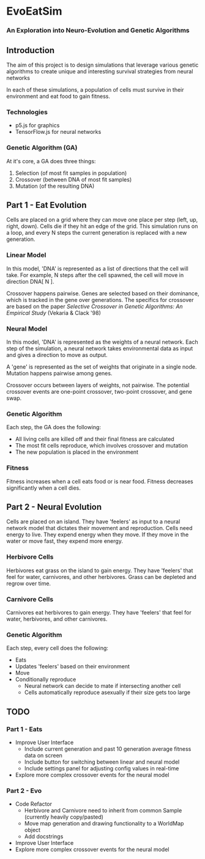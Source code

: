 # EvoEatSim
### An Exploration into Neuro-Evolution and Genetic Algorithms

## Introduction
The aim of this project is to design simulations that leverage various genetic algorithms to create unique and interesting survival strategies from neural networks

In each of these simulations, a population of cells must survive in their environment and eat food to gain fitness. 

### Technologies
- p5.js for graphics
- TensorFlow.js for neural networks

### Genetic Algorithm (GA)
At it's core, a GA does three things:
1. Selection (of most fit samples in population)
2. Crossover (between DNA of most fit samples)
3. Mutation (of the resulting DNA)

## Part 1 - Eat Evolution
Cells are placed on a grid where they can move one place per step (left, up, right, down). Cells die if they hit an edge of the grid. This simulation runs on a loop, and every N steps the current generation is replaced with a new generation.

### Linear Model
In this model, 'DNA' is represented as a list of directions that the cell will take. For example, N steps after the cell spawned, the cell will move in direction DNA\[ N \].

Crossover happens pairwise. Genes are selected based on their dominance, which is tracked in the gene over generations. The specifics for crossover are based on the paper *Selective Crossover in Genetic Algorithms: An Empirical Study* (Vekaria & Clack '98)

### Neural Model
In this model, 'DNA' is represented as the weights of a neural network. Each step of the simulation, a neural network takes environmental data as input and gives a direction to move as output. 

A 'gene' is represented as the set of weights that originate in a single node. Mutation happens pairwise among genes.

Crossover occurs between layers of weights, not pairwise. The potential crossover events are one-point crossover, two-point crossover, and gene swap.

### Genetic Algorithm
Each step, the GA does the following:
- All living cells are killed off and their final fitness are calculated
- The most fit cells reproduce, which involves crossover and mutation
- The new population is placed in the environment

### Fitness
Fitness increases when a cell eats food or is near food. Fitness decreases significantly when a cell dies.

## Part 2 - Neural Evolution
Cells are placed on an island. They have 'feelers' as input to a neural network model that dictates their movement and reproduction. Cells need energy to live. They expend energy when they move. If they move in the water or move fast, they expend more energy.

### Herbivore Cells
Herbivores eat grass on the island to gain energy. They have 'feelers' that feel for water, carnivores, and other herbivores. Grass can be depleted and regrow over time.

### Carnivore Cells
Carnivores eat herbivores to gain energy. They have 'feelers' that feel for water, herbivores, and other carnivores. 

### Genetic Algorithm
Each step, every cell does the following:
- Eats
- Updates 'feelers' based on their environment
- Move
- Conditionally reproduce
  - Neural network can decide to mate if intersecting another cell
  - Cells automatically reproduce asexually if their size gets too large

## TODO
### Part 1 - Eats
- Improve User Interface
    - Include current generation and past 10 generation average fitness data on screen
    - Include button for switching between linear and neural model
    - Include settings panel for adjusting config values in real-time
- Explore more complex crossover events for the neural model
### Part 2 - Evo
- Code Refactor
  - Herbivore and Carnivore need to inherit from common Sample (currently heavily copy/pasted)
  - Move map generation and drawing functionality to a WorldMap object
  - Add docstrings
- Improve User Interface
- Explore more complex crossover events for the neural model